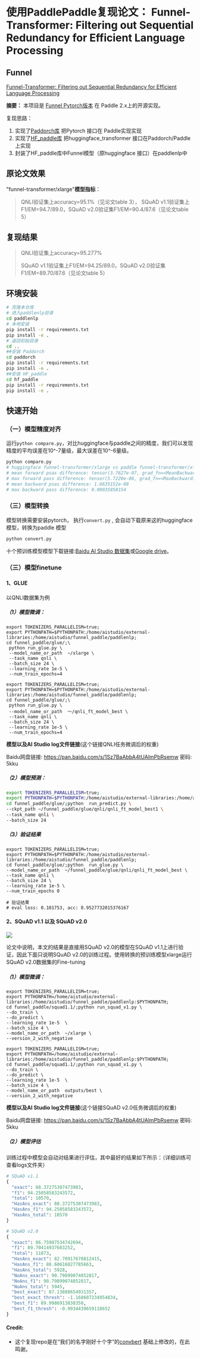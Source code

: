 # 使用PaddlePaddle复现论文： Funnel-Transformer: Filtering out Sequential Redundancy for Efficient Language Processing
## Funnel

[Funnel-Transformer: Filtering out Sequential Redundancy for Efficient Language Processing](https://arxiv.org/pdf/2006.03236.pdf)

**摘要：**
本项目是 [Funnel Pytorch版本](https://github.com/huggingface/transformers/tree/master/src/transformers/models/funnel)  在 Paddle 2.x上的开源实现。

复现思路：
1. 实现了[Paddorch库](https://github.com/zzz2010/paddorch) 把Pytorch 接口在 Paddle实现实现
2. 实现了[HF_paddle库](https://gitee.com/littledesk/hf_transformers_paddle) 把huggingface_transformer 接口在Paddorch/Paddle上实现
3. 封装了HF_paddle库中Funnel模型（原huggingface 接口）在paddlenlp中


## 原论文效果
"funnel-transformer/xlarge"**模型指标**：

> QNLI验证集上accuracy=95.1%（见论文table 3），
> SQuAD v1.1验证集上F1/EM=94.7/89.0，SQuAD v2.0验证集F1/EM=90.4/87.6（见论文table 5）

##  复现结果

> QNLI验证集上accuracy=95.277%
>
> SQuAD v1.1验证集上F1/EM=94.25/89.0，SQuAD v2.0验证集F1/EM=89.70/87.6（见论文table 5）



## 环境安装

```bash
# 克隆本仓库
# 进入paddlenlp目录
cd paddlenlp
# 本地安装
pip install -r requirements.txt
pip install -e .
# 返回初始目录
cd ..
##安装 Paddorch
cd paddorch
pip install -r requirements.txt
pip install -e .
##安装 HF_paddle
cd hf_paddle
pip install -r requirements.txt
pip install -e .

```

## 快速开始

### （一）模型精度对齐
运行`python compare.py`，对比huggingface与paddle之间的精度，我们可以发现精度的平均误差在10^-7量级，最大误差在10^-6量级。
```python
python compare.py
# huggingface funnel-transformer/xlarge vs paddle funnel-transformer/xlarge
# mean forward psas difference: tensor(3.7627e-07, grad_fn=<MeanBackward0>)
# max forward pass difference: tensor(5.7220e-06, grad_fn=<MaxBackward1>)
# mean backward psas difference: 1.6635152e-08
# max backward pass difference: 0.00035858154
```
### （三）模型转换
模型转换需要安装pytorch， 执行`convert.py` , 会自动下载原来这的huggingface 模型，转换为paddle 模型
```python
python convert.py
```

十个预训练模型模型下载链接:[Baidu AI Studio 数据集](https://aistudio.baidu.com/aistudio/datasetdetail/105023)或[Google drive](https://drive.google.com/drive/folders/1eo2Jq0xDd7qO_9-N5lf42WsqQSi7i9aS?usp=sharing)。


### （三）模型finetune

#### 1、GLUE
以QNLI数据集为例

##### （1）模型微调：

```shell
export TOKENIZERS_PARALLELISM=true;
export PYTHONPATH=$PYTHONPATH:/home/aistudio/external-libraries:/home/aistudio/funnel_paddle/paddlenlp; 
cd funnel_paddle/glue/;\
 python run_glue.py \
 --model_name_or_path  ~/xlarge \
 --task_name qnli \
 --batch_size 24 \
 --learning_rate 1e-5 \
 --num_train_epochs=4
```

```shell
export TOKENIZERS_PARALLELISM=true;
export PYTHONPATH=$PYTHONPATH:/home/aistudio/external-libraries:/home/aistudio/funnel_paddle/paddlenlp; 
cd funnel_paddle/glue/;\
 python run_glue.py \
 --model_name_or_path  ～/qnli_ft_model_best \
 --task_name qnli \
 --batch_size 24 \
 --learning_rate 1e-5 \
 --num_train_epochs=4
```
**模型以及AI Studio log文件链接**(这个链接QNLI任务微调后的权重)

Baidu网盘链接: https://pan.baidu.com/s/1Sz7BaAbbA4tUAlmPbRsemw  密码: 5kku


##### （2）模型预测：
```bash
export TOKENIZERS_PARALLELISM=true;
export PYTHONPATH=$PYTHONPATH:/home/aistudio/external-libraries:/home/aistudio/funnel_paddle/paddlenlp; 
cd funnel_paddle/glue/;python  run_predict.py \
--ckpt_path ~/funnel_paddle/glue/qnli/qnli_ft_model_best1 \
--task_name qnli \
--batch_size 24
```

##### （3）验证结果

```shell
export TOKENIZERS_PARALLELISM=true;
export PYTHONPATH=$PYTHONPATH:/home/aistudio/external-libraries:/home/aistudio/funnel_paddle/paddlenlp; 
cd funnel_paddle/glue/;python  run_glue.py \
--model_name_or_path  ~/funnel_paddle/glue/qnli/qnli_ft_model_best \
--task_name qnli \
--batch_size 24 \
--learning_rate 1e-5 \
--num_train_epochs 0

# 验证结果
# eval loss: 0.101753, acc: 0.9527732015376167
```

#### 2、SQuAD v1.1 以及 SQuAD v2.0

![](figure/squad.png)

论文中说明，本文的结果是直接用SQuAD v2.0的模型在SQuAD v1.1上进行验证，因此下面只说明SQuAD v2.0的训练过程。使用转换的预训练模型xlarge运行SQuAD v2.0数据集的Fine-tuning

##### （1）模型微调：

```shell
export TOKENIZERS_PARALLELISM=true;
export PYTHONPATH=/home/aistudio/external-libraries:/home/aistudio/funnel_paddle/paddlenlp:$PYTHONPATH; 
cd funnel_paddle/squad1.1/;python run_squad_v1.py \
--do_train \
--do_predict \
--learning_rate 1e-5  \
--batch_size 4 \
--model_name_or_path  ~/xlarge \
--version_2_with_negative
```

```shell
export TOKENIZERS_PARALLELISM=true;
export PYTHONPATH=/home/aistudio/external-libraries:/home/aistudio/funnel_paddle/paddlenlp:$PYTHONPATH; 
cd funnel_paddle/squad1.1/;python run_squad_v1.py \
--do_train \
--do_predict \
--learning_rate 1e-5  \
--batch_size 4 \
--model_name_or_path  outputs/best \
--version_2_with_negative
```

**模型以及AI Studio log文件链接**(这个链接SQuAD v2.0任务微调后的权重)

Baidu网盘链接: https://pan.baidu.com/s/1Sz7BaAbbA4tUAlmPbRsemw  密码: 5kku

##### （2）模型评估

训练过程中模型会自动对结果进行评估，其中最好的结果如下所示：（详细训练可查看logs文件夹）

```python
# SQuAD v1.1
{
  "exact": 88.37275307473983,
  "f1": 94.25058583243572,
  "total": 10570,
  "HasAns_exact": 88.37275307473983,
  "HasAns_f1": 94.25058583243572,
  "HasAns_total": 10570
}

# SQuAD v2.0
{
  "exact": 86.75987534742694,
  "f1": 89.70414937683252,
  "total": 11873,
  "HasAns_exact": 82.70917678812415,
  "HasAns_f1": 88.60616827785663,
  "HasAns_total": 5928,
  "NoAns_exact": 90.79899074852817,
  "NoAns_f1": 90.79899074852817,
  "NoAns_total": 5945,
  "best_exact": 87.13888654931357,
  "best_exact_thresh": -1.168607234954834,
  "best_f1": 89.9986913838358,
  "best_f1_thresh": -0.9934439659118652
}
```


#### Credit:
- 这个复现repo是在“我们的名字刚好十个字”的[convbert](https://github.com/JunnYu/paddle_convbert) 基础上修改的，在此鸣谢。 